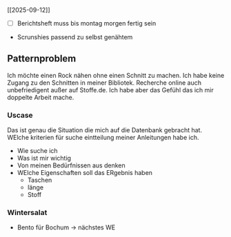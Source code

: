 [[2025-09-12]]
- [ ] Berichtsheft muss bis montag morgen fertig sein
- Scrunshies passend zu selbst genähtem
## Patternproblem
Ich möchte einen Rock nähen ohne einen Schnitt zu machen. Ich habe keine Zugang zu den Schnitten in meiner Bibliotek. Recherche online auch unbefriedigent außer auf Stoffe.de. Ich habe aber das Gefühl das ich mir doppelte Arbeit mache.
### Uscase
Das ist genau die Situation die mich auf die Datenbank gebracht hat. WElche kriterien für suche eintteilung meiner Anleitungen habe ich.
- Wie suche ich
- Was ist mir wichtig
- Von meinen Bedürfnissen aus denken
- WElche Eigenschaften soll das ERgebnis haben
	- Taschen
	- länge
	- Stoff
### Wintersalat
- Bento für Bochum -> nächstes WE